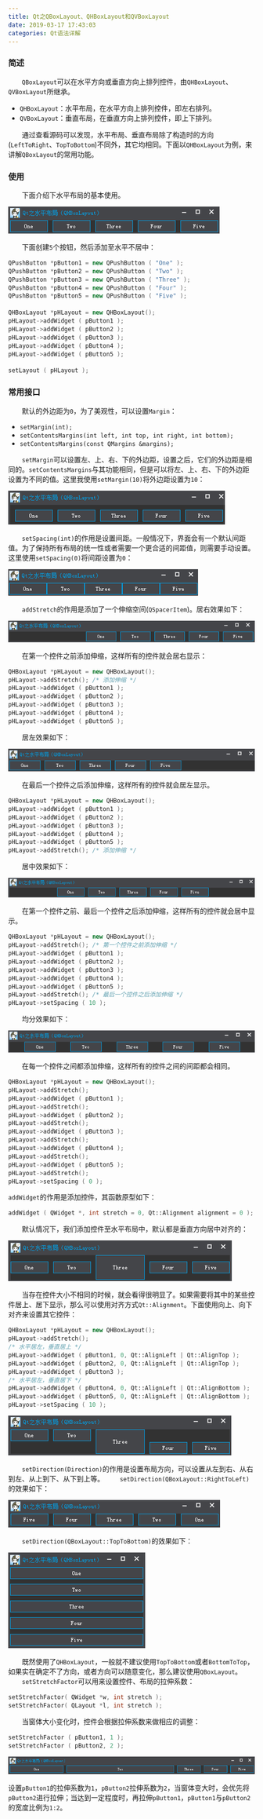 ```yaml
---
title: Qt之QBoxLayout、QHBoxLayout和QVBoxLayout
date: 2019-03-17 17:43:03
categories: Qt语法详解
---
```

### 简述

&emsp;&emsp;`QBoxLayout`可以在水平方向或垂直方向上排列控件，由`QHBoxLayout`、`QVBoxLayout`所继承。

- `QHBoxLayout`：水平布局，在水平方向上排列控件，即左右排列。
- `QVBoxLayout`：垂直布局，在垂直方向上排列控件，即上下排列。

&emsp;&emsp;通过查看源码可以发现，水平布局、垂直布局除了构造时的方向(`LeftToRight`、`TopToBottom`)不同外，其它均相同。下面以`QHBoxLayout`为例，来讲解`QBoxLayout`的常用功能。

### 使用

&emsp;&emsp;下面介绍下水平布局的基本使用。

<img src="./Qt之QBoxLayout、QHBoxLayout和QVBoxLayout/1.png">

&emsp;&emsp;下面创建`5`个按钮，然后添加至水平不居中：

``` cpp
QPushButton *pButton1 = new QPushButton ( "One" );
QPushButton *pButton2 = new QPushButton ( "Two" );
QPushButton *pButton3 = new QPushButton ( "Three" );
QPushButton *pButton4 = new QPushButton ( "Four" );
QPushButton *pButton5 = new QPushButton ( "Five" );
​
QHBoxLayout *pHLayout = new QHBoxLayout();
pHLayout->addWidget ( pButton1 );
pHLayout->addWidget ( pButton2 );
pHLayout->addWidget ( pButton3 );
pHLayout->addWidget ( pButton4 );
pHLayout->addWidget ( pButton5 );
​
setLayout ( pHLayout );
```

### 常用接口

&emsp;&emsp;默认的外边距为`0`，为了美观性，可以设置`Margin`：

- `setMargin(int);`
- `setContentsMargins(int left, int top, int right, int bottom);`
- `setContentsMargins(const QMargins &margins);`

&emsp;&emsp;`setMargin`可以设置左、上、右、下的外边距，设置之后，它们的外边距是相同的。`setContentsMargins`与其功能相同，但是可以将左、上、右、下的外边距设置为不同的值。这里我使用`setMargin(10)`将外边距设置为`10`：

<img src="./Qt之QBoxLayout、QHBoxLayout和QVBoxLayout/2.png">

&emsp;&emsp;`setSpacing(int)`的作用是设置间距。一般情况下，界面会有一个默认间距值。为了保持所有布局的统一性或者需要一个更合适的间距值，则需要手动设置。这里使用`setSpacing(0)`将间距设置为`0`：

<img src="./Qt之QBoxLayout、QHBoxLayout和QVBoxLayout/3.png">

&emsp;&emsp;`addStretch`的作用是添加了一个伸缩空间(`QSpacerItem`)。居右效果如下：

<img src="./Qt之QBoxLayout、QHBoxLayout和QVBoxLayout/4.png">

&emsp;&emsp;在第一个控件之前添加伸缩，这样所有的控件就会居右显示：

``` cpp
QHBoxLayout *pHLayout = new QHBoxLayout();
pHLayout->addStretch(); /* 添加伸缩 */
pHLayout->addWidget ( pButton1 );
pHLayout->addWidget ( pButton2 );
pHLayout->addWidget ( pButton3 );
pHLayout->addWidget ( pButton4 );
pHLayout->addWidget ( pButton5 );
```

&emsp;&emsp;居左效果如下：

<img src="./Qt之QBoxLayout、QHBoxLayout和QVBoxLayout/5.png">

&emsp;&emsp;在最后一个控件之后添加伸缩，这样所有的控件就会居左显示。

``` cpp
QHBoxLayout *pHLayout = new QHBoxLayout();
pHLayout->addWidget ( pButton1 );
pHLayout->addWidget ( pButton2 );
pHLayout->addWidget ( pButton3 );
pHLayout->addWidget ( pButton4 );
pHLayout->addWidget ( pButton5 );
pHLayout->addStretch(); /* 添加伸缩 */
```

&emsp;&emsp;居中效果如下：

<img src="./Qt之QBoxLayout、QHBoxLayout和QVBoxLayout/6.png">

&emsp;&emsp;在第一个控件之前、最后一个控件之后添加伸缩，这样所有的控件就会居中显示。

``` cpp
QHBoxLayout *pHLayout = new QHBoxLayout();
pHLayout->addStretch(); /* 第一个控件之前添加伸缩 */
pHLayout->addWidget ( pButton1 );
pHLayout->addWidget ( pButton2 );
pHLayout->addWidget ( pButton3 );
pHLayout->addWidget ( pButton4 );
pHLayout->addWidget ( pButton5 );
pHLayout->addStretch(); /* 最后一个控件之后添加伸缩 */
pHLayout->setSpacing ( 10 );
```

&emsp;&emsp;均分效果如下：

<img src="./Qt之QBoxLayout、QHBoxLayout和QVBoxLayout/7.png">

&emsp;&emsp;在每一个控件之间都添加伸缩，这样所有的控件之间的间距都会相同。

``` cpp
QHBoxLayout *pHLayout = new QHBoxLayout();
pHLayout->addStretch();
pHLayout->addWidget ( pButton1 );
pHLayout->addStretch();
pHLayout->addWidget ( pButton2 );
pHLayout->addStretch();
pHLayout->addWidget ( pButton3 );
pHLayout->addStretch();
pHLayout->addWidget ( pButton4 );
pHLayout->addStretch();
pHLayout->addWidget ( pButton5 );
pHLayout->addStretch();
pHLayout->setSpacing ( 0 );
```

`addWidget`的作用是添加控件，其函数原型如下：

``` cpp
addWidget ( QWidget *, int stretch = 0, Qt::Alignment alignment = 0 );
```

&emsp;&emsp;默认情况下，我们添加控件至水平布局中，默认都是垂直方向居中对齐的：

<img src="./Qt之QBoxLayout、QHBoxLayout和QVBoxLayout/8.png">

&emsp;&emsp;当存在控件大小不相同的时候，就会看得很明显了。如果需要将其中的某些控件居上、居下显示，那么可以使用对齐方式`Qt::Alignment`。下面使用向上、向下对齐来设置其它控件：

``` cpp
QHBoxLayout *pHLayout = new QHBoxLayout();
pHLayout->addStretch();
/* 水平居左，垂直居上 */
pHLayout->addWidget ( pButton1, 0, Qt::AlignLeft | Qt::AlignTop );
pHLayout->addWidget ( pButton2, 0, Qt::AlignLeft | Qt::AlignTop );
pHLayout->addWidget ( pButton3 );
/* 水平居左，垂直居下 */
pHLayout->addWidget ( pButton4, 0, Qt::AlignLeft | Qt::AlignBottom );
pHLayout->addWidget ( pButton5, 0, Qt::AlignLeft | Qt::AlignBottom );
pHLayout->setSpacing ( 10 );
```

<img src="./Qt之QBoxLayout、QHBoxLayout和QVBoxLayout/9.png">

&emsp;&emsp;`setDirection(Direction)`的作用是设置布局方向，可以设置从左到右、从右到左、从上到下、从下到上等。
&emsp;&emsp;`setDirection(QBoxLayout::RightToLeft)`的效果如下：

<img src="./Qt之QBoxLayout、QHBoxLayout和QVBoxLayout/10.png">

&emsp;&emsp;`setDirection(QBoxLayout::TopToBottom)`的效果如下：

<img src="./Qt之QBoxLayout、QHBoxLayout和QVBoxLayout/11.png">

&emsp;&emsp;既然使用了`QHBoxLayout`，一般就不建议使用`TopToBottom`或者`BottomToTop`，如果实在确定不了方向，或者方向可以随意变化，那么建议使用`QBoxLayout`。
&emsp;&emsp;`setStretchFactor`可以用来设置控件、布局的拉伸系数：

``` cpp
setStretchFactor( QWidget *w, int stretch );
setStretchFactor( QLayout *l, int stretch );
```

&emsp;&emsp;当窗体大小变化时，控件会根据拉伸系数来做相应的调整：

``` cpp
setStretchFactor ( pButton1, 1 );
setStretchFactor ( pButton2, 2 );
```

<img src="./Qt之QBoxLayout、QHBoxLayout和QVBoxLayout/12.png">

设置`pButton1`的拉伸系数为`1`，`pButton2`拉伸系数为`2`，当窗体变大时，会优先将`pButton2`进行拉伸；当达到一定程度时，再拉伸`pButton1`，`pButton1`与`pButton2`的宽度比例为`1:2`。
